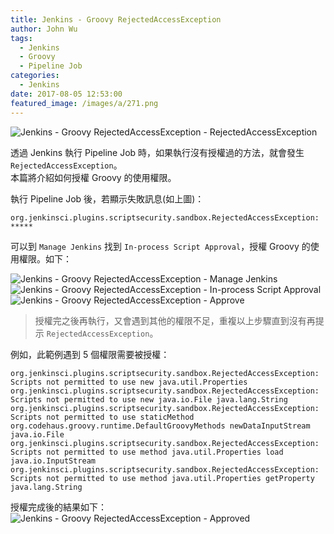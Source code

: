 ```yaml
---
title: Jenkins - Groovy RejectedAccessException
author: John Wu
tags:
  - Jenkins
  - Groovy
  - Pipeline Job
categories:
  - Jenkins
date: 2017-08-05 12:53:00
featured_image: /images/a/271.png
---
```

![Jenkins - Groovy RejectedAccessException - RejectedAccessException](/images/a/271.png)

透過 Jenkins 執行 Pipeline Job 時，如果執行沒有授權過的方法，就會發生 `RejectedAccessException`。  
本篇將介紹如何授權 Groovy 的使用權限。

<!-- more -->

執行 Pipeline Job 後，若顯示失敗訊息(如上圖)：
```
org.jenkinsci.plugins.scriptsecurity.sandbox.RejectedAccessException: *****
```

可以到 `Manage Jenkins` 找到 `In-process Script Approval`，授權 Groovy 的使用權限。如下：

![Jenkins - Groovy RejectedAccessException - Manage Jenkins](/images/a/267.png)
![Jenkins - Groovy RejectedAccessException - In-process Script Approval](/images/a/268.png)
![Jenkins - Groovy RejectedAccessException - Approve](/images/a/269.png)

> 授權完之後再執行，又會遇到其他的權限不足，重複以上步驟直到沒有再提示 `RejectedAccessException`。  


例如，此範例遇到 5 個權限需要被授權：
```
org.jenkinsci.plugins.scriptsecurity.sandbox.RejectedAccessException: Scripts not permitted to use new java.util.Properties
org.jenkinsci.plugins.scriptsecurity.sandbox.RejectedAccessException: Scripts not permitted to use new java.io.File java.lang.String
org.jenkinsci.plugins.scriptsecurity.sandbox.RejectedAccessException: Scripts not permitted to use staticMethod org.codehaus.groovy.runtime.DefaultGroovyMethods newDataInputStream java.io.File
org.jenkinsci.plugins.scriptsecurity.sandbox.RejectedAccessException: Scripts not permitted to use method java.util.Properties load java.io.InputStream
org.jenkinsci.plugins.scriptsecurity.sandbox.RejectedAccessException: Scripts not permitted to use method java.util.Properties getProperty java.lang.String
```

授權完成後的結果如下：
![Jenkins - Groovy RejectedAccessException - Approved](/images/a/270.png)